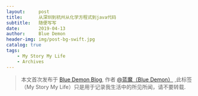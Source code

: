 ```yaml
---
layout:     post
title:      从深圳到杭州从化学方程式到java代码
subtitle:   随便写写
date:       2019-04-13
author:     Blue Demon
header-img: img/post-bg-swift.jpg
catalog: true
tags:
    - My Story My Life
    - Archives
---
```



> 本文首次发布于 [Blue Demon Blog](http://yuquanfeng.github.io), 作者 [@蓝魔（Blue Demon）](https://yuquanfeng.github.io) ,此标签（My Story My Life）只是用于记录我生活中的所见所闻，请不要转载.




